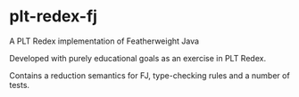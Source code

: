 plt-redex-fj
============

A PLT Redex implementation of Featherweight Java

Developed with purely educational goals as an exercise in PLT Redex.

Contains a reduction semantics for FJ, type-checking rules and a
number of tests.

